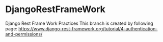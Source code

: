 # DjangoRestFrameWork
Django Rest Frame Work Practices
This branch is created by following page: https://www.django-rest-framework.org/tutorial/4-authentication-and-permissions/
